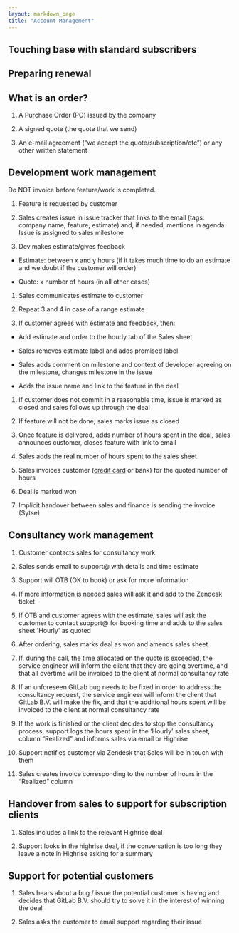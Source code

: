 ```yaml
---
layout: markdown_page
title: "Account Management"
---
```


## Touching base with standard subscribers

## Preparing renewal

## What is an order?

1. A Purchase Order (PO) issued by the company

1. A signed quote (the quote that we send)

1. An e-mail agreement (“we accept the quote/subscription/etc”) or any other written statement

## Development work management

Do NOT invoice before feature/work is completed.

1. Feature is requested by customer

1. Sales creates issue in issue tracker that links to the email (tags: company name, feature, estimate) and, if needed, mentions in agenda. Issue is assigned to sales milestone 

1. Dev makes estimate/gives feedback

* Estimate: between x and y hours (if it takes much time to do an estimate and we doubt if the customer will order)

* Quote: x number of hours (in all other cases)

1. Sales communicates estimate to customer

1. Repeat 3 and 4 in case of a range estimate

1. If customer agrees with estimate and feedback, then:

* Add estimate and order to the hourly tab of the Sales sheet

* Sales removes estimate label and adds promised label

* Sales adds comment on milestone and context of developer agreeing on the milestone, changes milestone in the issue

* Adds the issue name and link to the feature in the deal

1. If customer does not commit in a reasonable time, issue is marked as closed and sales follows up through the deal

1. If feature will not be done, sales marks issue as closed

1. Once feature is delivered, adds number of hours spent in the deal, sales announces customer, closes feature with link to email

1. Sales adds the real number of hours spent to the sales sheet

1. Sales invoices customer ([credit card](accounting.md) or bank) for the quoted number of hours

1. Deal is marked won

1. Implicit handover between sales and finance is sending the invoice (Sytse)

## Consultancy work management

1. Customer contacts sales for consultancy work

1. Sales sends email to support@ with details and time estimate

1. Support will OTB (OK to book) or ask for more information

1. If more information is needed sales will ask it and add to the Zendesk ticket

1. If OTB and customer agrees with the estimate, sales will ask the customer to contact support@ for booking time and adds to the sales sheet 'Hourly' as quoted

1. After ordering, sales marks deal as won and amends sales sheet

1. If, during the call, the time allocated on the quote is exceeded, the service engineer will inform the client that they are going overtime, and that all overtime will be invoiced to the client at normal consultancy rate

1. If an unforeseen GitLab bug needs to be fixed in order to address the consultancy request, the service engineer will inform the client that GitLab B.V. will make the fix, and that the additional hours spent will be invoiced to the client at normal consultancy rate

1. If the work is finished or the client decides to stop the consultancy process, support logs the hours spent in the ‘Hourly’ sales sheet, column “Realized” and informs sales via email or Highrise

1. Support notifies customer via Zendesk that Sales will be in touch with them

1. Sales creates invoice corresponding to the number of hours in the “Realized” column

## Handover from sales to support for subscription clients

1. Sales includes a link to the relevant Highrise deal

1. Support looks in the highrise deal, if the conversation is too long they leave a note in Highrise asking for a summary

## Support for potential customers

1. Sales hears about a bug / issue the potential customer is having and decides that GitLab B.V. should try to solve it in the interest of winning the deal

1. Sales asks the customer to email support regarding their issue